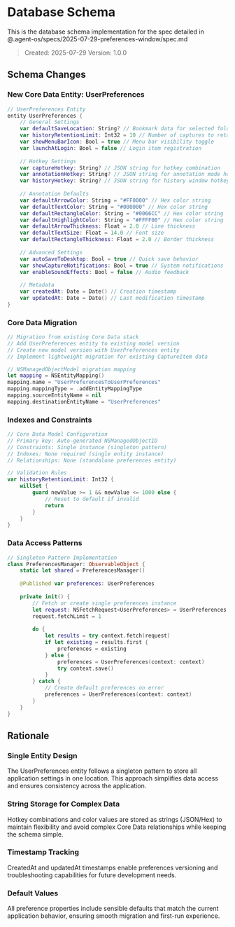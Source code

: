 # Database Schema

This is the database schema implementation for the spec detailed in @.agent-os/specs/2025-07-29-preferences-window/spec.md

> Created: 2025-07-29
> Version: 1.0.0

## Schema Changes

### New Core Data Entity: UserPreferences

```swift
// UserPreferences Entity
entity UserPreferences {
    // General Settings
    var defaultSaveLocation: String? // Bookmark data for selected folder
    var historyRetentionLimit: Int32 = 10 // Number of captures to retain
    var showMenuBarIcon: Bool = true // Menu bar visibility toggle
    var launchAtLogin: Bool = false // Login item registration
    
    // Hotkey Settings
    var captureHotkey: String? // JSON string for hotkey combination
    var annotationHotkey: String? // JSON string for annotation mode hotkey
    var historyHotkey: String? // JSON string for history window hotkey
    
    // Annotation Defaults
    var defaultArrowColor: String = "#FF0000" // Hex color string
    var defaultTextColor: String = "#000000" // Hex color string  
    var defaultRectangleColor: String = "#0066CC" // Hex color string
    var defaultHighlightColor: String = "#FFFF00" // Hex color string
    var defaultArrowThickness: Float = 2.0 // Line thickness
    var defaultTextSize: Float = 14.0 // Font size
    var defaultRectangleThickness: Float = 2.0 // Border thickness
    
    // Advanced Settings
    var autoSaveToDesktop: Bool = true // Quick save behavior
    var showCaptureNotifications: Bool = true // System notifications
    var enableSoundEffects: Bool = false // Audio feedback
    
    // Metadata
    var createdAt: Date = Date() // Creation timestamp
    var updatedAt: Date = Date() // Last modification timestamp
}
```

### Core Data Migration

```swift
// Migration from existing Core Data stack
// Add UserPreferences entity to existing model version
// Create new model version with UserPreferences entity
// Implement lightweight migration for existing CaptureItem data

// NSManagedObjectModel migration mapping
let mapping = NSEntityMapping()
mapping.name = "UserPreferencesToUserPreferences"
mapping.mappingType = .addEntityMappingType
mapping.sourceEntityName = nil
mapping.destinationEntityName = "UserPreferences"
```

### Indexes and Constraints

```swift
// Core Data Model Configuration
// Primary key: Auto-generated NSManagedObjectID
// Constraints: Single instance (singleton pattern)
// Indexes: None required (single entity instance)
// Relationships: None (standalone preferences entity)

// Validation Rules
var historyRetentionLimit: Int32 {
    willSet {
        guard newValue >= 1 && newValue <= 1000 else {
            // Reset to default if invalid
            return
        }
    }
}
```

### Data Access Patterns

```swift
// Singleton Pattern Implementation
class PreferencesManager: ObservableObject {
    static let shared = PreferencesManager()
    
    @Published var preferences: UserPreferences
    
    private init() {
        // Fetch or create single preferences instance
        let request: NSFetchRequest<UserPreferences> = UserPreferences.fetchRequest()
        request.fetchLimit = 1
        
        do {
            let results = try context.fetch(request)
            if let existing = results.first {
                preferences = existing
            } else {
                preferences = UserPreferences(context: context)
                try context.save()
            }
        } catch {
            // Create default preferences on error
            preferences = UserPreferences(context: context)
        }
    }
}
```

## Rationale

### Single Entity Design
The UserPreferences entity follows a singleton pattern to store all application settings in one location. This approach simplifies data access and ensures consistency across the application.

### String Storage for Complex Data
Hotkey combinations and color values are stored as strings (JSON/Hex) to maintain flexibility and avoid complex Core Data relationships while keeping the schema simple.

### Timestamp Tracking
CreatedAt and updatedAt timestamps enable preferences versioning and troubleshooting capabilities for future development needs.

### Default Values
All preference properties include sensible defaults that match the current application behavior, ensuring smooth migration and first-run experience.